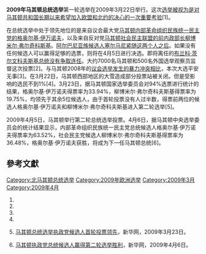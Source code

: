 **2009年马其顿总统选举**第一轮选举在2009年3月22日举行。这次[选举被视为是对](../Page/选举.md "wikilink")[马其顿共和国长期以来希望加入](../Page/马其顿共和国.md "wikilink")[欧盟和](../Page/欧盟.md "wikilink")[北约的决心的一次重要考验](../Page/北约.md "wikilink")\[1\]。

在总统选举中处于领先地位的是来自议会最大党[马其顿内部革命组织民族统一民主党的](../Page/马其顿内部革命组织民族统一民主党.md "wikilink")[格奥尔基·伊万诺夫](../Page/格奥尔基·伊万诺夫.md "wikilink")，以及来自反对党[马其顿社会民主联盟的前内政部长](../Page/马其顿社会民主联盟.md "wikilink")[柳博米尔·弗尔奇科斯基](../Page/柳博米尔·弗尔奇科斯基.md "wikilink")。[阿尔巴尼亚族候选人](../Page/阿尔巴尼亚族.md "wikilink")[塞尔马尼紧随这两个人之后](../Page/塞尔马尼.md "wikilink")。如果没有任何候选人可以赢得足够的选票，则将在4月5日进行决选。即将离任的[布兰科·茨尔文科夫斯基总统没有争取连任](../Page/布兰科·茨尔文科夫斯基.md "wikilink")。大约7000名马其顿和500名外国选举观察员监督这次投票\[2\]。与马其顿2008年的[议会选举发生的暴力冲突相比](../Page/2008年马其顿议会选举.md "wikilink")，本次大选平安无事\[3\]。在3月22日，马其顿西部地区的大雪造成部分投票站被关闭。但是受影响的选民不到1%\[4\]。3月23日，据马其顿国家选举委员会对94%选票进行统计的结果，格奥尔基·伊万诺夫得票率为33.94%，柳博米尔·弗尔奇科夫斯基得票率为19.75%，均领先于其余5位候选人，由于首轮投票没有人过半数，得票前两位的候选人格奥尔基·伊万诺夫和柳博米尔·弗尔奇科夫斯基进入第二轮选举\[5\]。

2009年4月5日，马其顿举行第二轮总统选举投票。4月6日，据马其顿中央选举委员会的统计结果显示，内部革命组织民族统一民主党总统候选人格奥尔基·伊万诺夫得票率为63.52%，社会民主党候选人柳博米尔·弗尔奇科夫斯基得票率为36.48%，格奥尔基·伊万诺夫获胜，将成为下一任马其顿总统\[6\]。

## 參考文獻

<div class="references-small">

<references />

</div>

[Category:北马其顿总统选举](https://zh.wikipedia.org/wiki/Category:北马其顿总统选举 "wikilink")
[Category:2009年欧洲选举](https://zh.wikipedia.org/wiki/Category:2009年欧洲选举 "wikilink")
[Category:2009年3月](https://zh.wikipedia.org/wiki/Category:2009年3月 "wikilink")
[Category:2009年4月](https://zh.wikipedia.org/wiki/Category:2009年4月 "wikilink")

1.

2.
3.

4.
5.  [马其顿总统选举执政党候选人首轮投票领先](http://news.xinhuanet.com/world/2009-03/23/content_11059962.htm)，新华网，2009年3月23日。

6.  [马其顿执政党总统候选人赢得第二轮选举胜利](http://news.xinhuanet.com/world/2009-04/06/content_11137204.htm)，新华网，2009年4月6日。